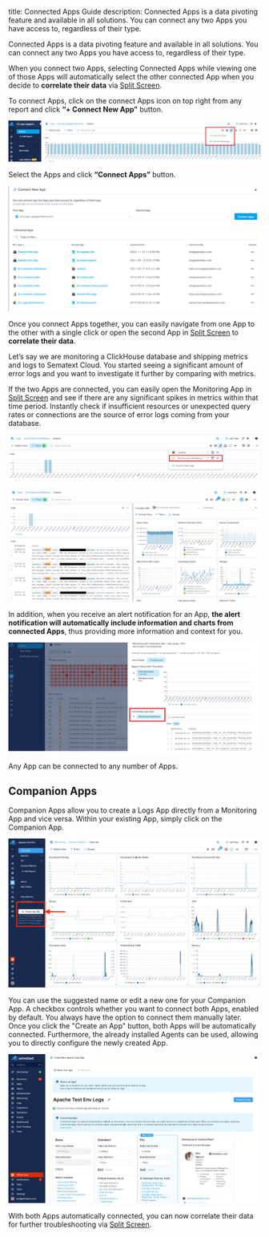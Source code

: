 title: Connected Apps Guide
description: Connected Apps is a data pivoting feature and available in all solutions. You can connect any two Apps you have access to, regardless of their type.

Connected Apps is a data pivoting feature and available in all solutions. You can connect any two Apps you have access to, regardless of their type.

When you connect two Apps, selecting Connected Apps while viewing one of those Apps will automatically select the other connected App when you decide to **correlate their data** via [Split Screen](https://sematext.com/docs/guide/split-screen/).

To connect Apps, click on the connect Apps icon on top right from any report and click **“+ Connect New App”** button.

![Sematext Cloud Connected Apps - Connect Apps Drop Down](../images/guide/connected-apps/connect-apps-dropdown.png)

Select the Apps and click **“Connect Apps”** button.

![Sematext Cloud Connected Apps - Connected Apps Page](../images/guide/connected-apps/connect-apps-page.png)

Once you connect Apps together, you can easily navigate from one App to the other with a single click or open the second App in [Split Screen](https://sematext.com/docs/guide/split-screen/) to **correlate their data**.

Let’s say we are monitoring a ClickHouse database and shipping metrics and logs to Sematext Cloud. You started seeing a significant amount of error logs and you want to investigate it further by comparing with metrics.

If the two Apps are connected, you can easily open the Monitoring App in [Split Screen](https://sematext.com/docs/guide/split-screen/) and see if there are any significant spikes in metrics within that time period. 
Instantly check if insufficient resources or unexpected query rates or connections are the source of error logs coming from your database.

![Sematext Cloud Connected Apps - Connected Apps Drop Down](../images/guide/connected-apps/connected-apps-dropdown.png)

![Sematext Cloud Connected Apps - Connected Apps Split Screen](../images/guide/connected-apps/connected-apps-split-screen.png)

In addition, when you receive an alert notification for an App, **the alert notification will automatically include information and charts from connected Apps**, thus providing more information and context for you.

![Sematext Cloud Connected Apps - Connected Apps Alerts](../images/guide/connected-apps/connected-apps-alerts.png)

Any App can be connected to any number of Apps. 

## Companion Apps
Companion Apps allow you to create a Logs App directly from a Monitoring App and vice versa. Within your existing App, simply click on the Companion App. 

![Sematext Cloud Connected Apps - Connected Apps Page](../images/guide/connected-apps/companion-apps-button.png)

You can use the suggested name or edit a new one for your Companion App. A checkbox controls whether you want to connect both Apps, enabled by default. You always have the option to connect them manually later. Once you click the "Create an App" button, both Apps will be automatically connected. Furthermore, the already installed Agents can be used, allowing you to directly configure the newly created App.

![Sematext Cloud Connected Apps - Connected Apps Page](../images/guide/connected-apps/companion-apps-newapp.png)

With both Apps automatically connected, you can now correlate their data for further troubleshooting via [Split Screen](https://sematext.com/docs/guide/split-screen/).
